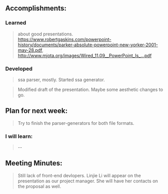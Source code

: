## Accomplishments:
### Learned
> about good presentations. https://www.robertgaskins.com/powerpoint-history/documents/parker-absolute-powerpoint-new-yorker-2001-may-28.pdf, http://www.mjota.org/images/Wired_11.09__PowerPoint_Is_...pdf

### Developed
> ssa parser, mostly. Started ssa generator.

> Modified draft of the presentation. Maybe some aesthetic changes to go.

## Plan for next week:
> Try to finish the parser-generators for both file formats.

### I will learn:
> --

## Meeting Minutes:
> Still lack of front-end devlopers.
> Linjie Li will appear on the presentation as our project manager. She will have her contacts on the proposal as well.
